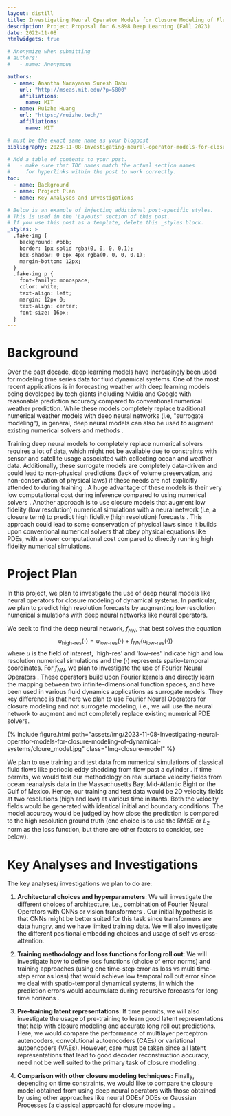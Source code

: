 ```yaml
---
layout: distill
title: Investigating Neural Operator Models for Closure Modeling of Fluid Dynamical Systems
description: Project Proposal for 6.s898 Deep Learning (Fall 2023)
date: 2022-11-08
htmlwidgets: true

# Anonymize when submitting
# authors:
#   - name: Anonymous

authors:
  - name: Anantha Narayanan Suresh Babu 
    url: "http://mseas.mit.edu/?p=5800"
    affiliations:
      name: MIT
  - name: Ruizhe Huang
    url: "https://ruizhe.tech/"
    affiliations:
      name: MIT

# must be the exact same name as your blogpost
bibliography: 2023-11-08-Investigating-neural-operator-models-for-closure-modeling-of-dynamical-systems.bib 

# Add a table of contents to your post.
#   - make sure that TOC names match the actual section names
#     for hyperlinks within the post to work correctly.
toc:
  - name: Background
  - name: Project Plan
  - name: Key Analyses and Investigations

# Below is an example of injecting additional post-specific styles.
# This is used in the 'Layouts' section of this post.
# If you use this post as a template, delete this _styles block.
_styles: >
  .fake-img {
    background: #bbb;
    border: 1px solid rgba(0, 0, 0, 0.1);
    box-shadow: 0 0px 4px rgba(0, 0, 0, 0.1);
    margin-bottom: 12px;
  }
  .fake-img p {
    font-family: monospace;
    color: white;
    text-align: left;
    margin: 12px 0;
    text-align: center;
    font-size: 16px;
  }
---
```


# Background

Over the past decade, deep learning models have increasingly been used for modeling time series data for fluid dynamical systems. One of the most recent applications is in forecasting weather <d-cite key="schultz2021can"></d-cite> with deep learning models being developed by tech giants including Nvidia <d-cite key="pathak2022fourcastnet"></d-cite> and Google <d-cite key="lam2022graphcast"></d-cite> with reasonable prediction accuracy compared to conventional numerical weather prediction. While these models completely replace traditional numerical weather models with deep neural networks (i.e, \"surrogate modeling\"), in general, deep neural models can also be used to augment existing numerical solvers and methods <d-cite key="lino2023current"></d-cite>.

Training deep neural models to completely replace numerical solvers requires a lot of data, which might not be available due to constraints with sensor and satellite usage associated with collecting ocean and weather data. Additionally, these surrogate models are completely data-driven and could lead to non-physical predictions (lack of volume preservation, and non-conservation of physical laws) if these needs are not explicitly attended to during training <d-cite key="lino2023current"></d-cite>. A huge advantage of these models is their very low computational cost during inference compared to using numerical solvers <d-cite key="pathak2022fourcastnet"></d-cite>. Another approach is to use closure models that augment low fidelity (low resolution) numerical simulations with a neural network (i.e, a closure term) to predict high fidelity (high resolution) forecasts <d-cite key="gupta2021neural"></d-cite>. This approach could lead to some conservation of physical laws since it builds upon conventional numerical solvers that obey physical equations like PDEs, with a lower computational cost compared to directly running high fidelity numerical simulations.

# Project Plan

In this project, we plan to investigate the use of deep neural models like neural operators for closure modeling of dynamical systems. In particular, we plan to predict high resolution forecasts by augmenting low resolution numerical simulations with deep neural networks like neural operators.

We seek to find the deep neural network, $f_{NN}$, that best solves the equation
$$
u_{\text{high-res}}(\cdot)=u_{\text{low-res}}(\cdot) + f_{NN}(u_{\text{low-res}}(\cdot))
$$
where $u$ is the field of interest, 'high-res' and 'low-res' indicate high and low resolution numerical simulations and the $(\cdot)$ represents spatio-temporal coordinates. For $f_{NN}$, we plan to investigate the use of Fourier Neural Operators <d-cite key="li2020fourier"></d-cite>. These operators build upon Fourier kernels and directly learn the mapping between two infinite-dimensional function spaces, and have been used in various fluid dynamics applications as surrogate models. They key difference is that here we plan to use Fourier Neural Operators for closure modeling and not surrogate modeling, i.e., we will use the neural network to augment and not completely replace existing numerical PDE solvers.

{% include figure.html path="assets/img/2023-11-08-Investigating-neural-operator-models-for-closure-modeling-of-dynamical-systems/cloure_model.jpg" class="Img-closure-model" %}

We plan to use training and test data from numerical simulations of classical fluid flows like periodic eddy shedding from flow past a cylinder <d-cite key="cohen2004fluid"></d-cite>. If time permits, we would test our methodology on real surface velocity fields from ocean reanalysis data in the Massachusetts Bay, Mid-Atlantic Bight or the Gulf of Mexico. Hence, our training and test data would be 2D velocity fields at two resolutions (high and low) at various time instants. Both the velocity fields would be generated with identical initial and boundary conditions. The model accuracy would be judged by how close the prediction is compared to the high resolution ground truth (one choice is to use the RMSE or $L_2$ norm as the loss function, but there are other factors to consider, see below).

# Key Analyses and Investigations

The key analyses/ investigations we plan to do are:

1.  **Architectural choices and hyperparameters**: We will investigate the different choices of architecture, i.e., combination of Fourier Neural Operators with CNNs or vision transformers <d-cite key="pathak2022fourcastnet"></d-cite>. Our initial hypothesis is that CNNs might be better suited for this task since transformers are data hungry, and we have limited training data. We will also investigate the different positional embedding choices and usage of self vs
    cross-attention.
    
2.  **Training methodology and loss functions for long roll out**: We will investigate how to define loss functions (choice of error norms) and training approaches (using one time-step error as loss vs multi time-step error as loss) that would achieve low temporal roll out error since we deal with spatio-temporal dynamical systems, in which the prediction errors would accumulate during recursive forecasts for long time horizons <d-cite key="lippe2023pde"></d-cite>.
    
3.  **Pre-training latent representations:** If time permits, we will also investigate the usage of pre-training to learn good latent representations that help with closure modeling and accurate long roll out predictions. Here, we would compare the performance of multilayer perceptron autencoders, convolutional autoencoders (CAEs) or variational autoencoders (VAEs). However, care must be taken since all latent representations that lead to good decoder reconstruction accuracy, need not be well suited to the primary task of closure modeling <d-cite key="kontolati2023learning"></d-cite>.
    
4.  **Comparison with other closure modeling techniques:** Finally, depending on time constraints, we would like to compare the closure model obtained from using deep neural operators with those obtained by using other approaches like neural ODEs/ DDEs <d-cite key="gupta2021neural"></d-cite> or Gaussian Processes (a classical approach) for closure modeling <d-cite key="anh2000technique"></d-cite>.
